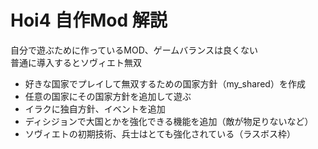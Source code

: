 # Hoi4 自作Mod 解説

自分で遊ぶために作っているMOD、ゲームバランスは良くない  
普通に導入するとソヴィエト無双

- 好きな国家でプレイして無双するための国家方針（my_shared）を作成
- 任意の国家にその国家方針を追加して遊ぶ
- イラクに独自方針、イベントを追加
- ディシジョンで大国とかを強化できる機能を追加（敵が物足りないなど）
- ソヴィエトの初期技術、兵士はとても強化されている（ラスボス枠）
